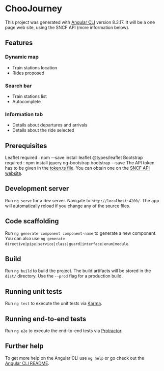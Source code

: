 # ChooJourney

This project was generated with [Angular CLI](https://github.com/angular/angular-cli) version 8.3.17.
It will be a one page web site, using the SNCF API (more information below).

## Features
### Dynamic map
- Train stations location
- Rides proposed

### Search bar
- Train stations list
- Autocomplete

### Information tab
- Details about departures and arrivals
- Details about the ride selected 

## Prerequisites

Leaflet required : npm --save install leaflet @types/leaflet
Bootstrap required : npm install jquery ng-bootstrap bootstrap --save
The API token has to be given in the [token.ts file](./src/app/token.ts).
You can obtain one on the [SNCF API website](https://www.digital.sncf.com/startup/api).

## Development server

Run `ng serve` for a dev server. Navigate to `http://localhost:4200/`. The app will automatically reload if you change any of the source files.

## Code scaffolding

Run `ng generate component component-name` to generate a new component. You can also use `ng generate directive|pipe|service|class|guard|interface|enum|module`.

## Build

Run `ng build` to build the project. The build artifacts will be stored in the `dist/` directory. Use the `--prod` flag for a production build.

## Running unit tests

Run `ng test` to execute the unit tests via [Karma](https://karma-runner.github.io).

## Running end-to-end tests

Run `ng e2e` to execute the end-to-end tests via [Protractor](http://www.protractortest.org/).

## Further help

To get more help on the Angular CLI use `ng help` or go check out the [Angular CLI README](https://github.com/angular/angular-cli/blob/master/README.md).
